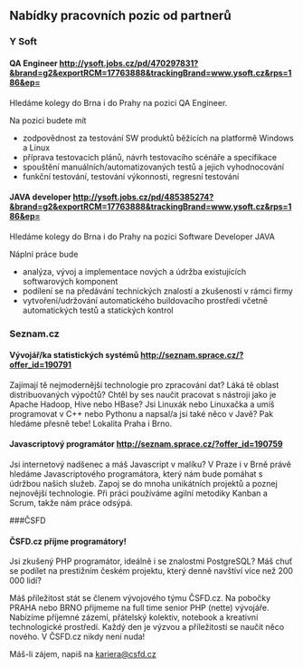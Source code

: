 Nabídky pracovních pozic od partnerů
------------------------------------

### Y Soft
#### QA Engineer <http://ysoft.jobs.cz/pd/470297831?&brand=g2&exportRCM=17763888&trackingBrand=www.ysoft.cz&rps=186&ep=>
Hledáme kolegy do Brna i do Prahy na pozici QA Engineer.

Na pozici budete mít 
 - zodpovědnost za testování SW produktů běžících na platformě Windows a Linux
 - příprava testovacích plánů, návrh testovacího scénáře a specifikace
 -  spouštění manuálních/automatizovaných testů a jejich vyhodnocování
 - funkční testování, testování výkonnosti, regresní testování


#### JAVA developer <http://ysoft.jobs.cz/pd/485385274?&brand=g2&exportRCM=17763888&trackingBrand=www.ysoft.cz&rps=186&ep=>
Hledáme kolegy do Brna i do Prahy na pozici Software Developer JAVA

Náplní práce bude 
 - analýza, vývoj a implementace nových a údržba existujících softwarových komponent
 - podílení se na předávání technických znalostí a zkušeností v rámci firmy
 - vytvoření/udržování automatického buildovacího prostředí včetně automatických testů a statických kontrol



### Seznam.cz
#### Vývojář/ka statistických systémů <http://seznam.sprace.cz/?offer_id=190791>
Zajímají tě nejmodernější technologie pro zpracování dat? Láká tě oblast distribuovaných výpočtů? Chtěl by ses naučit pracovat s nástroji jako je Apache Hadoop, Hive nebo HBase? Jsi Linuxák nebo Linuxačka a umíš programovat v C++ nebo Pythonu a napsal/a jsi také něco v Javě? Pak hledáme přesně tebe! Lokalita Praha i Brno.

#### Javascriptový programátor <http://seznam.sprace.cz/?offer_id=190759>

Jsi internetový nadšenec a máš Javascript v malíku? V Praze i v Brně právě hledáme Javascriptového programátora, který nám bude pomáhat s údržbou našich služeb. Zapoj se do mnoha unikátních projektů a poznej nejnovější technologie. Při práci používáme agilní metodiky Kanban a Scrum, takže nám práce odsýpá.

###ČSFD
#### ČSFD.cz příjme programátory!
 
Jsi zkušený PHP programátor, ideálně i se znalostmi PostgreSQL?
Máš chuť se podílet na prestižním českém projektu, který denně navštíví více než 200 000 lidí?
 
Máš příležitost stát se členem vývojového týmu ČSFD.cz. Na pobočky PRAHA nebo BRNO přijmeme na full time senior PHP (nette) vývojáře. Nabízíme příjemné zázemí, přátelský kolektiv, notebook a kreativní technologické prostředí. Každý den je výzvou a příležitostí se naučit něco nového. V ČSFD.cz nikdy není nuda!
 
Máš-li zájem, napiš na <kariera@csfd.cz>